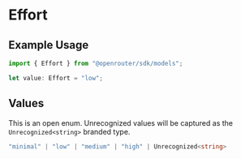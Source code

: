 # Effort

## Example Usage

```typescript
import { Effort } from "@openrouter/sdk/models";

let value: Effort = "low";
```

## Values

This is an open enum. Unrecognized values will be captured as the `Unrecognized<string>` branded type.

```typescript
"minimal" | "low" | "medium" | "high" | Unrecognized<string>
```